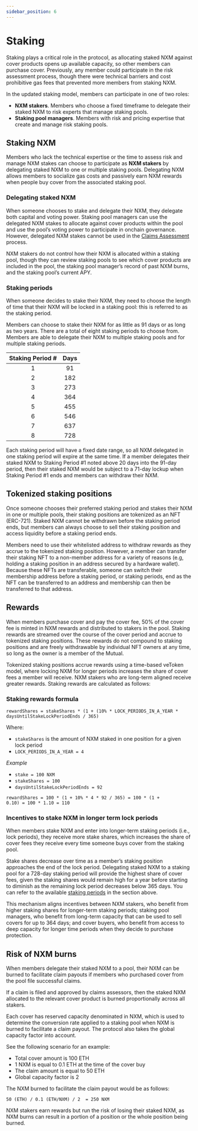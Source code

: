 ```yaml
---
sidebar_position: 6
---
```


# Staking

Staking plays a critical role in the protocol, as allocating staked NXM against cover products opens up available capacity, so other members can purchase cover. Previously, any member could participate in the risk assessment process, though there were technical barriers and cost prohibitive gas fees that prevented more members from staking NXM.

In the updated staking model, members can participate in one of two roles:
* **NXM stakers**. Members who choose a fixed timeframe to delegate their staked NXM to risk experts that manage staking pools.
* **Staking pool managers**. Members with risk and pricing expertise that create and manage risk staking pools.

## Staking NXM

Members who lack the technical expertise or the time to assess risk and manage NXM stakes can choose to participate as **NXM stakers** by delegating staked NXM to one or multiple staking pools. Delegating NXM allows members to socialize gas costs and passively earn NXM rewards when people buy cover from the associated staking pool.

### Delegating staked NXM

When someone chooses to stake and delegate their NXM, they delegate both capital and voting power. Staking pool managers can use the delegated NXM stakes to allocate against cover products within the pool and use the pool’s voting power to participate in onchain governance. However, delegated NXM stakes cannot be used in the [Claims Assessment](/protocol/claims-assessment) process.

NXM stakers do not control how their NXM is allocated within a staking pool, though they can review staking pools to see which cover products are included in the pool, the staking pool manager’s record of past NXM burns, and the staking pool’s current APY.

### Staking periods

When someone decides to stake their NXM, they need to choose the length of time that their NXM will be locked in a staking pool: this is referred to as the staking period.

Members can choose to stake their NXM for as little as 91 days or as long as two years. There are a total of eight staking periods to choose from. Members are able to delegate their NXM to multiple staking pools and for multiple staking periods.

| Staking Period # | Days |
| :--------------: | :--: |
| 1                | 91   |
| 2                | 182  |
| 3                | 273  |
| 4                | 364  |
| 5                | 455  |
| 6                | 546  |
| 7                | 637  |
| 8                | 728  |

Each staking period will have a fixed date range, so all NXM delegated in one staking period will expire at the same time. If a member delegates their staked NXM to Staking Period #1 noted above 20 days into the 91-day period, then their staked NXM would be subject to a 71-day lockup when Staking Period #1 ends and members can withdraw their NXM.

## Tokenized staking positions

Once someone chooses their preferred staking period and stakes their NXM in one or multiple pools, their staking positions are tokenized as an NFT (ERC-721). Staked NXM cannot be withdrawn before the staking period ends, but members can always choose to sell their staking position and access liquidity before a staking period ends.

Members need to use their whitelisted address to withdraw rewards as they accrue to the tokenized staking position. However, a member can transfer their staking NFT to a non-member address for a variety of reasons (e.g, holding a staking position in an address secured by a hardware wallet). Because these NFTs are transferable, someone can switch their membership address before a staking period, or staking periods, end as the NFT can be transferred to an address and membership can then be transferred to that address.

## Rewards

When members purchase cover and pay the cover fee, 50% of the cover fee is minted in NXM rewards and distributed to stakers in the pool. Staking rewards are streamed over the course of the cover period and accrue to tokenized staking positions. These rewards do not compound to staking positions and are freely withdrawable by individual NFT owners at any time, so long as the owner is a member of the Mutual.

Tokenized staking positions accrue rewards using a time-based veToken model, where locking NXM for longer periods increases the share of cover fees a member will receive. NXM stakers who are long-term aligned receive greater rewards. Staking rewards are calculated as follows:

### Staking rewards formula

<p><code>rewardShares = stakeShares * (1 + (10% * LOCK_PERIODS_IN_A_YEAR * daysUntilStakeLockPeriodEnds / 365)</code></p>

Where:
* <code>stakeShares</code> is the amount of NXM staked in one position for a given lock period
* <code>LOCK_PERIODS_IN_A_YEAR = 4</code>

*Example*
* <code>stake = 100 NXM</code>
* <code>stakeShares = 100</code>
* <code>daysUntilStakeLockPeriodEnds = 92</code>

<code>rewardShares = 100 * (1 + 10% * 4 * 92 / 365) = 100 * (1 + 0.10) = 100 * 1.10 = 110</code>

### Incentives to stake NXM in longer term lock periods

When members stake NXM and enter into longer-term staking periods (i.e., lock periods), they receive more stake shares, which increases the share of cover fees they receive every time someone buys cover from the staking pool.

Stake shares decrease over time as a member’s staking position approaches the end of the lock period. Delegating staked NXM to a staking pool for a 728-day staking period will provide the highest share of cover fees, given the staking shares would remain high for a year before starting to diminish as the remaining lock period decreases below 365 days. You can refer to the available [staking periods](/protocol/staking/#staking-periods) in the section above.

This mechanism aligns incentives between NXM stakers, who benefit from higher staking shares for longer-term staking periods; staking pool managers, who benefit from long-term capacity that can be used to sell covers for up to 364 days; and cover buyers, who benefit from access to deep capacity for longer time periods when they decide to purchase protection.

## Risk of NXM burns

When members delegate their staked NXM to a pool, their NXM can be burned to facilitate claim payouts if members who purchased cover from the pool file successful claims.

If a claim is filed and approved by claims assessors, then the staked NXM allocated to the relevant cover product is burned proportionally across all stakers.

Each cover has reserved capacity denominated in NXM, which is used to determine the conversion rate applied to a staking pool when NXM is burned to facilitate a claim payout. The protocol also takes the global capacity factor into account.

See the following scenario for an example:
* Total cover amount is 100 ETH
* 1 NXM is equal to 0.1 ETH at the time of the cover buy
* The claim amount is equal to 50 ETH
* Global capacity factor is 2

The NXM burned to facilitate the claim payout would be as follows:
<p><code>50 (ETH) / 0.1 (ETH/NXM) / 2  = 250 NXM</code></p>

NXM stakers earn rewards but run the risk of losing their staked NXM, as NXM burns can result in a portion of a position or the whole position being burned.
